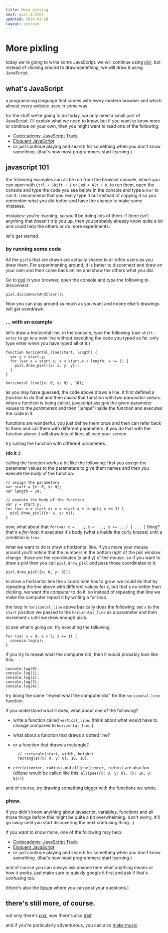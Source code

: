 ```yaml
---
title: More pixling
next: pixl-2.html
updated: 2014-01-28
layout: section
---
```


# More pixling

today we're going to write some JavaScript. we will continue using
[pixl](http://pixl.papill0n.org), but instead of clicking around to
draw something, we will draw it using JavaScript.

## what's JavaScript

a programming language that comes with every modern browser and
which almost every website uses in some way.

for the stuff we're going to do today, we only need a small part
of JavaScript. i'll explain what we need to know, but if you want
to know more or continue on your own, then you might want to
read one of the following:

* [Codecademy: JavaScript Track](http://www.codecademy.com/tracks/javascript)
* [Eloquent JavaScript](http://eloquentjavascript.net/index.html)
* or just continue playing and search for something when you don't
    know something. (that's how most programmers start learning.)

## javascript 101

the following examples can all be run from the browser console,
which you can open with `Ctrl + Shift + I` or `Cmd + Alt + K`.
to run them, open the console and type the code you see below
in the console and type `Enter` to run it. i recommend that you
really type it out instead of copying it so you remember what
you did better and have the chance to make some mistakes.

mistakes: you're learning, so you'll be doing lots of them. if there
isn't anything that doesn't trip you up, then you probably already
know quite a lot and could help the others or do more experiments.

let's get started.

### by running some code

All the `pixl`s that are drawn are actually shared to all other users
as you draw them. For experimenting around, it is better to disconnect
and draw on your own and then come back online and show the others
what you did.

Go to [pixl](http://pixl.papill0n.org) in your browser, open the
console and type the following to disconnect:

    pixl.disconnectAndClear();

Now you can play around as much as you want and noone else's drawings
will get overdrawn.

### ... with an example

let's draw a horizontal line. in the console, type the following (use
`shift-enter` to go to a new line without executing the code you typed
so far. only type enter when you have typed all of it.)

```
function horizontal_line(start, length) {
  var y = start.y;
  for (var x = start.x; x < start.x + length; x += 1) {
    pixl.draw_pixl({x: x, y: y});
  }
}

horizontal_line({x: 0, y: 0} , 10);
```

as you may have guessed, the code above draws a line. it first defined
a *function* to do that and then *called* that function with two
*parameter values*. when a function is being called, javascript assigns the
given parameter values to the *parameters* and then "jumps" inside the
function and executes the code in it.

functions are wonderful. you just define them once and then can refer
back to them and call them with different parameters. if you do that
with the function above it will draw lots of lines all over your screen.

try calling the function with different parameters.

**(do it :)**

calling the function works a bit like the following: first you assign the
parameter values to the parameters to give them names and then you execute
the *body* of the function:

```
// assign the parameters
var start = {x: 0, y: 0};
var length = 10;

// execute the body of the function
var y = start.y;
for (var x = start.x; x < start.x + length; x += 1) {
  pixl.draw_pixl({x: x, y: y});
}
```

now, what about that `for(var x = ...; x < ...; x += ...) { ... }` thing?
that's a *for-loop*. it executes it's body (what's inside the curly braces)
until a *condition* is `true`.

what we want to do is draw a horizontal line. if you move your mouse around
you'll notice that the numbers in the bottom right of the pixl window change.
those are the coordinates (x and y) of the mouse. so if you want to draw a pixl
then you call `pixl.draw_pixl` and pass those coordinates to it:

```
pixl.draw_pixl({x: 0, y: 0});
```

to draw a horizontal line the `x` coordinate has to grow. we could do that
by repeating the line above with different values for x, but that's no better
than clicking. we want the computer to do it. so instead of repeating that
line we make the computer repeat it by writing a for loop.

the loop in `horizontal_line` above basically does the following: set `x` to
the `start` position we passed to the `horizontal_line` as a parameter and then
increment `x` until we drew enough pixls.

to see what's going on, try executing the following:

```
for (var x = 0; x < 5; x += 1) {
  console.log(x);
}
```

if you try to repeat what the computer did, then it would probably look like
this:

```
console.log(0);
console.log(1);
console.log(2);
console.log(3);
console.log(4);
```

try doing the same "repeat what the computer did" for the `horizontal_line`
function.

if you understand what it does, what about one of the following?

* write a function called `vertical_line`. (think about what would have to
    change compared to `horizontal_line`.)
* what about a function that draws a dotted line?
* or a function that draws a rectangle?

        // rectangle(start, width, height)
        rectangle({x: 0, y: 0}, 10, 10);
* `circle(center, radius)` and `ellipse(center, radius)` are also fun.
    (ellipse would be called like this: `ellipse({x: 0, y: 0}, {x: 10, y: 5}))`)

and of course, try drawing something bigger with the functions we wrote.

### phew.

if you didn't know anything about javascript, variables, functions and all those
things before this might be quite a bit overwhelming. don't worry, it'll go away
until you start discovering the next confusing thing. :)

if you want to know more, one of the following may help:

* [Codecademy: JavaScript Track](http://www.codecademy.com/tracks/javascript)
* [Eloquent JavaScript](http://eloquentjavascript.net/index.html)
* or just continue playing and search for something when you don't
    know something. (that's how most programmers start learning.)

and of course you can always ask anyone here what anything means or how it works.
just make sure to quickly google it first and ask if that's confusing too.

(there's also the [forum](http://moot.it/code-girls-leipzig) where you can post
your questions.)

## there's still more, of course.

not only there's [pixl](http://pixl.papill0n.org), now there's also
[trixl](http://pixl.papill0n.org/3)!

and if you're particularly adventurous, you can also [make music](musical-adventures.md).
